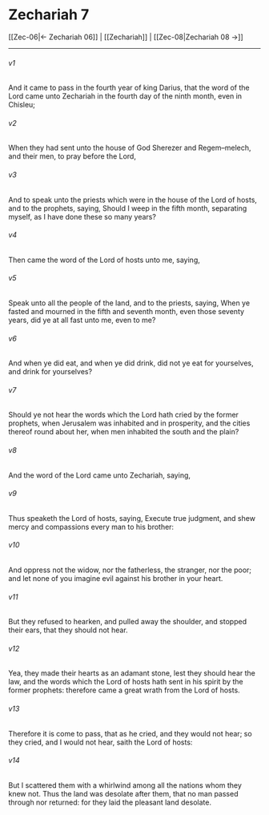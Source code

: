 # Zechariah 7

[[Zec-06|← Zechariah 06]] | [[Zechariah]] | [[Zec-08|Zechariah 08 →]]
***

###### v1
And it came to pass in the fourth year of king Darius, that the word of the Lord came unto Zechariah in the fourth day of the ninth month, even in Chisleu;
###### v2
When they had sent unto the house of God Sherezer and Regem–melech, and their men, to pray before the Lord,
###### v3
And to speak unto the priests which were in the house of the Lord of hosts, and to the prophets, saying, Should I weep in the fifth month, separating myself, as I have done these so many years?
###### v4
Then came the word of the Lord of hosts unto me, saying,
###### v5
Speak unto all the people of the land, and to the priests, saying, When ye fasted and mourned in the fifth and seventh month, even those seventy years, did ye at all fast unto me, even to me?
###### v6
And when ye did eat, and when ye did drink, did not ye eat for yourselves, and drink for yourselves?
###### v7
Should ye not hear the words which the Lord hath cried by the former prophets, when Jerusalem was inhabited and in prosperity, and the cities thereof round about her, when men inhabited the south and the plain?
###### v8
And the word of the Lord came unto Zechariah, saying,
###### v9
Thus speaketh the Lord of hosts, saying, Execute true judgment, and shew mercy and compassions every man to his brother:
###### v10
And oppress not the widow, nor the fatherless, the stranger, nor the poor; and let none of you imagine evil against his brother in your heart.
###### v11
But they refused to hearken, and pulled away the shoulder, and stopped their ears, that they should not hear.
###### v12
Yea, they made their hearts as an adamant stone, lest they should hear the law, and the words which the Lord of hosts hath sent in his spirit by the former prophets: therefore came a great wrath from the Lord of hosts.
###### v13
Therefore it is come to pass, that as he cried, and they would not hear; so they cried, and I would not hear, saith the Lord of hosts:
###### v14
But I scattered them with a whirlwind among all the nations whom they knew not. Thus the land was desolate after them, that no man passed through nor returned: for they laid the pleasant land desolate. 

